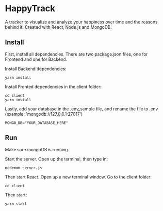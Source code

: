 # HappyTrack
A tracker to visualize and analyze your happiness over time and the reasons behind it. Created with React, Node.js and MongoDB.

## Install
First, install all dependencies. There are two package.json files, one for Frontend and one for Backend.

Install Backend dependencies:
```
yarn install
```

Install Fronted dependencies in the client folder:
```
cd client 
yarn install
```

Lastly, add your database in the .env_sample file, and rename the file to .env (example: 'mongodb://127.0.0.1:27017')
```
MONGO_DB="YOUR_DATABASE_HERE"
```

## Run
Make sure mongoDB is running.

Start the server. Open up the terminal, then type in:
```bash
nodemon server.js
```
Then start React. Open up a new terminal window. Go to the client folder:
```
cd client
```
Then start:
```
yarn start
```